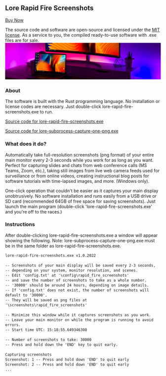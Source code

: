 ## Lore Rapid Fire Screenshots

[Buy Now](https://lore-rapid-fire-screenshots.company.site/)

The source code and software are open-source and licensed under the [MIT license](https://github.com/tarjin/lore-rapid-fire-screenshots/blob/main/LICENSE-Lore-Rapid-Fire-Screenshots_and_Lore-Subprocess-Capture-One-PNG.txt). As a service to you, the compiled ready-to-use software with .exe files are for sale.
![](https://github.com/tarjin/lore-rapid-fire-screenshots/blob/main/Banner.PNG)

### About

The software is built with the Rust programming language. No installation or license codes are necessary. Just double-click lore-rapid-fire-screenshots.exe to run.

[Source code for lore-rapid-fire-screenshots.exe](https://github.com/tarjin/lore-rapid-fire-screenshots/blob/main/Source%20code%20for%20Lore-Rapid-Fire-Screenshot%20-%20main.rs.pdf)

[Source code for lore-subprocess-capture-one-png.exe](https://github.com/tarjin/lore-rapid-fire-screenshots/blob/main/Source%20code%20for%20Lore-Subprocess-Capture-One-PNG%20-%20main.rs.pdf)

### What does it do?
Automatically take full-resolution screenshots (png format) of your entire main monitor every 2-3 seconds while you work for as long as you want. Perfect for capturing slides and chats from web conference calls (MS Teams, Zoom, etc.), taking still images from live web camera feeds used for surveillance or from online videos, creating instructional blog posts for software tutorials with time-lapsed images, and more. (Windows only).

One-click operation that couldn't be easier as it captures your main display unobtrusively. No software installation and runs easily from a USB drive or SD card (recommended 64GB of free space for saving screenshots). Just launch the main program (double-click 'lore-rapid-fire-screenshots.exe' and you're off to the races.)

### Instructions

After double-clicking lore-rapid-fire-screenshots.exe a window will appear showing the following. 
Note: lore-subprocess-capture-one-png.exe must be in the same folder as lore-rapid-fire-screenshots.exe.


```
lore-rapid-fire-screenshots.exe v1.0.2022

-- Screenshots of your main display will be saved every 2-3 seconds,
-- depending on your system, monitor resolution, and scenes.
-- Edit 'config.txt' at '\config\rapid_fire_screenshots'
-- and save the number of screenshots to take as a whole number.
-- '30000' should be around 24 hours, depending on image details.
-- If 'config.txt' does not exist, the number of screenshots will default to '30000'.
-- They will be saved as png files at '\screenshots\rapid_fire_screenshots'

-- Minimize this window while it captures screenshots as you work.
-- Leave your main monitor on while the program is running to avoid errors.
-- Start time UTC: 15:18:55.649346300

-- Number of screenshots to take: 30000
-- Press and hold down the 'END' key to quit early.

Capturing screenshots
Screenshot: 1 -- Press and hold down 'END' to quit early
Screenshot: 2 -- Press and hold down 'END' to quit early
...
```

